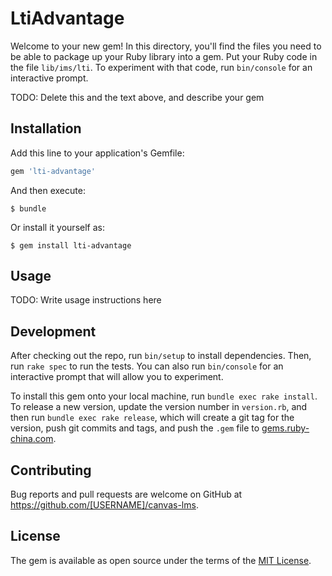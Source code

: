 # LtiAdvantage

Welcome to your new gem! In this directory, you'll find the files you need to be able to package up your Ruby library into a gem. Put your Ruby code in the file `lib/ims/lti`. To experiment with that code, run `bin/console` for an interactive prompt.

TODO: Delete this and the text above, and describe your gem

## Installation

Add this line to your application's Gemfile:

```ruby
gem 'lti-advantage'
```

And then execute:

    $ bundle

Or install it yourself as:

    $ gem install lti-advantage

## Usage

TODO: Write usage instructions here

## Development

After checking out the repo, run `bin/setup` to install dependencies. Then, run `rake spec` to run the tests. You can also run `bin/console` for an interactive prompt that will allow you to experiment.

To install this gem onto your local machine, run `bundle exec rake install`. To release a new version, update the version number in `version.rb`, and then run `bundle exec rake release`, which will create a git tag for the version, push git commits and tags, and push the `.gem` file to [gems.ruby-china.com](https://gems.ruby-china.com).

## Contributing

Bug reports and pull requests are welcome on GitHub at https://github.com/[USERNAME]/canvas-lms.

## License

The gem is available as open source under the terms of the [MIT License](https://opensource.org/licenses/MIT).
